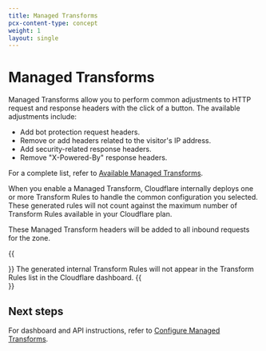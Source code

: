 ```yaml
---
title: Managed Transforms
pcx-content-type: concept
weight: 1
layout: single
---
```


# Managed Transforms

Managed Transforms allow you to perform common adjustments to HTTP request and response headers with the click of a button. The available adjustments include:

* Add bot protection request headers.
* Remove or add headers related to the visitor's IP address.
* Add security-related response headers.
* Remove "X-Powered-By" response headers.

For a complete list, refer to [Available Managed Transforms](/rules/transform/managed-transforms/reference/).

When you enable a Managed Transform, Cloudflare internally deploys one or more Transform Rules to handle the common configuration you selected. These generated rules will not count against the maximum number of Transform Rules available in your Cloudflare plan.

These Managed Transform headers will be added to all inbound requests for the zone.

{{<Aside type="note">}}
The generated internal Transform Rules will not appear in the Transform Rules list in the Cloudflare dashboard.
{{</Aside>}}

## Next steps

For dashboard and API instructions, refer to [Configure Managed Transforms](/rules/transform/managed-transforms/configure/).
